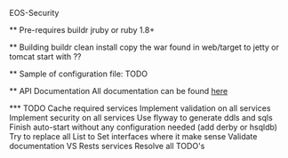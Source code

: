 EOS-Security

** Pre-requires
  buildr
  jruby or ruby 1.8+

** Building
  buildr clean install
  copy the war found in web/target to jetty or tomcat
  start with ??

** Sample of configuration file:
  TODO

** API Documentation
All documentation can be found [here](http://docs.eossecurity.apiary.io/ "EOS Security API Documentation") 

*** TODO
  Cache required services
  Implement validation on all services
  Implement security on all services
  Use flyway to generate ddls and sqls
  Finish auto-start without any configuration needed (add derby or hsqldb)
  Try to replace all List to Set interfaces where it make sense
  Validate documentation VS Rests services
  Resolve all TODO's
